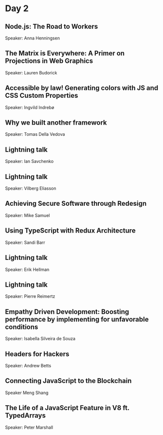 # Day 2

## Node.js: The Road to Workers

Speaker: Anna Henningsen

## The Matrix is Everywhere: A Primer on Projections in Web Graphics

Speaker: Lauren Budorick

## Accessible by law! Generating colors with JS and CSS Custom Properties

Speaker: Ingvild Indrebø

## Why we built another framework

Speaker: Tomas Della Vedova

## Lightning talk

Speaker: Ian Savchenko

## Lightning talk

Speaker: Vilberg Eliasson

## Achieving Secure Software through Redesign

Speaker: Mike Samuel

## Using TypeScript with Redux Architecture

Speaker: Sandi Barr

## Lightning talk

Speaker: Erik Hellman

## Lightning talk

Speaker: Pierre Reimertz

## Empathy Driven Development: Boosting performance by implementing for unfavorable conditions

Speaker: Isabella Silveira de Souza

## Headers for Hackers

Speaker: Andrew Betts

## Connecting JavaScript to the Blockchain

Speaker Meng Shang

## The Life of a JavaScript Feature in V8 ft. TypedArrays

Speaker: Peter Marshall
